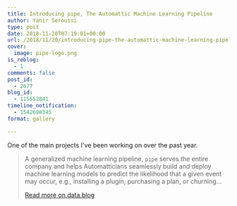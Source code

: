 ```yaml
---
title: Introducing pipe, The Automattic Machine Learning Pipeline
author: Yanir Seroussi
type: post
date: 2018-11-20T07:19:01+00:00
url: /2018/11/20/introducing-pipe-the-automattic-machine-learning-pipeline/
cover:
  image: pipe-logo.png
is_reblog:
  - 1
comments: false
post_id:
  - 2677
blog_id:
  - 115552841
timeline_notification:
  - 1542698345
format: gallery

---
```

One of the main projects I've been working on over the past year.

> A generalized machine learning pipeline, `pipe` serves the entire company and helps Automatticians seamlessly build and deploy machine learning models to predict the likelihood that a given event may occur, e.g., installing a plugin, purchasing a plan, or churning...
>
> <p class="reblog-read-more">
>   <a href="https://data.blog/2018/11/15/introducing-pipe-the-automattic-machine-learning-pipeline/" target="_blank" rel="noopener">Read more on data.blog</a>
> </p>
